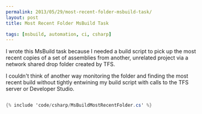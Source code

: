 ```yaml
---
permalink: 2013/05/29/most-recent-folder-msbuild-task/
layout: post
title: Most Recent Folder MsBuild Task

tags: [msbuild, automation, ci, csharp]
---
```


I wrote this MsBuild task because I needed a build script to pick up the
most recent copies of a set of assemblies from another, unrelated project via
a network shared drop folder created by TFS.

I couldn't think of another way monitoring the folder and finding the most
recent build without tightly entwining my build script with calls to the
TFS server or Developer Studio.

```csharp

{% include 'code/csharp/MsBuildMostRecentFolder.cs' %}

```
